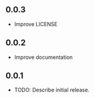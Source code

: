 ## 0.0.3
* Improve LICENSE

## 0.0.2
* Improve documentation

## 0.0.1

* TODO: Describe initial release.
